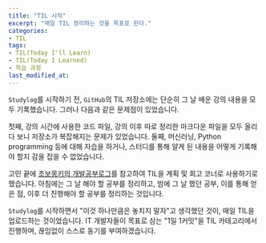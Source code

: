 ```yaml
---
title: "TIL 시작"
excerpt: "매일 TIL 정리하는 것을 목표로 한다."
categories:
- TIL
tags:
- TIL(Today I'll Learn)
- TIL(Today I Learned)
- 학습 과정
last_modified_at:
---
```




`Studylog`를 시작하기 전, `GitHub`의 TIL 저장소에는 단순히 그 날 배운 강의 내용을 모두 기록했습니다. 그러나 다음과 같은 문제점이 있었습니다.

첫째, 강의 시간에 사용한 코드 파일, 강의 이후 따로 정리한 마크다운 파일을 모두 올리다 보니 저장소가 복잡해지는 문제가 있었습니다. 둘째, 머신러닝, Python programming 등에 대해 자습을 하거나, 스터디를 통해 알게 된 내용을 어떻게 기록해야 할지 감을 잡을 수 없었습니다.



고민 끝에 [초보몽키의 개발공부로그](https://wayhome25.github.io/til/2017/02/16/TIL-start/)를 참고하여 TIL을 계획 및 회고 코너로 사용하기로 했습니다. 아침에는 그 날 해야 할 공부를 정리하고, 밤에 그 날 했던 공부, 이를 통해 얻은 점, 이후 더 진행해야 할 공부를 정리하는 것입니다.



`Studylog`를 시작하면서 "이것 하나만큼은 놓치지 말자"고 생각했던 것이, 매일 TIL을 업로드하는 것이었습니다. IT 개발자들이 목표로 삼는 "1일 1커밋"을 TIL 카테고리에서 진행하며, 끊임없이 스스로 동기를 부여하겠습니다.